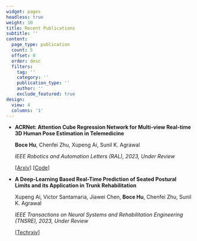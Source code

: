 ```yaml
---
widget: pages
headless: true
weight: 30
title: Recent Publications
subtitle: ''
content:
  page_type: publication
  count: 5
  offset: 0
  order: desc
  filters:
    tag: ''
    category: ''
    publication_type: ''
    author: ''
    exclude_featured: true
design:
  view: 4
  columns: '1'
---
```


- **ACRNet: Attention Cube Regression Network for Multi-view Real-time 3D Human Pose Estimation in Telemedicine**

  **Boce Hu**, Chenfei Zhu, Xupeng Ai, Sunil K. Agrawal

  _IEEE Robotics and Automation Letters (RAL), 2023, Under Review_

  [[Arxiv](https://arxiv.org/pdf/2210.05130.pdf)] [[Code](https://github.com/BoceHu/ACRNet)]

- **A Deep-Learning Based Real-Time Prediction of Seated Postural Limits and its Application in Trunk Rehabilitation**

  Xupeng Ai, Victor Santamaria, Jiawei Chen, **Boce Hu**, Chenfei Zhu, Sunil K. Agrawal

  _IEEE Transactions on Neural Systems and Rehabilitation Engineering (TNSRE), 2023, Under Review_

  [[Techrxiv](https://doi.org/10.36227/techrxiv.20499006.v1)]
